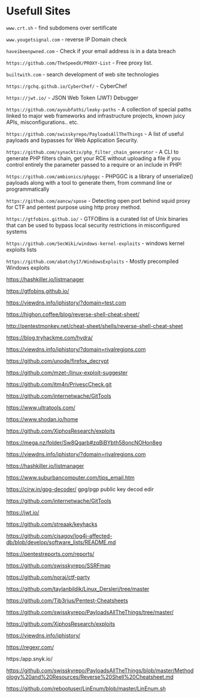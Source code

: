 # Usefull Sites

`www.crt.sh` - find subdomens over sertificate

`www.yougetsignal.com` - reverse IP Domain check

`haveibeenpwned.com` - Check if your email address is in a data breach

`https://github.com/TheSpeedX/PROXY-List` - Free proxy list.

`builtwith.com` - search  development of web site technologies

`https://gchq.github.io/CyberChef/` - CyberChef

`https://jwt.io/` - JSON Web Token (JWT) Debugger

`https://github.com/ayoubfathi/leaky-paths` - A collection of special paths linked to major web frameworks and infrastructure projects, known juicy APIs, misconfigurations.. etc.

`https://github.com/swisskyrepo/PayloadsAllTheThings` - A list of useful payloads and bypasses for Web Application Security. 

`https://github.com/synacktiv/php_filter_chain_generator` - A CLI to generate PHP filters chain, get your RCE without uploading a file if you control entirely the parameter passed to a require or an include in PHP!

`https://github.com/ambionics/phpggc` - PHPGGC is a library of unserialize() payloads along with a tool to generate them, from command line or programmatically

`https://github.com/aancw/spose` - Detecting open port behind squid proxy for CTF and pentest purpose using http proxy method.

`https://gtfobins.github.io/` - GTFOBins is a curated list of Unix binaries that can be used to bypass local security restrictions in misconfigured systems

`https://github.com/SecWiki/windows-kernel-exploits` - windows kernel exploits lists

`https://github.com/abatchy17/WindowsExploits` - Mostly precompiled Windows exploits

https://hashkiller.io/listmanager

https://gtfobins.github.io/

https://viewdns.info/iphistory/?domain=test.com

https://highon.coffee/blog/reverse-shell-cheat-sheet/

http://pentestmonkey.net/cheat-sheet/shells/reverse-shell-cheat-sheet

https://blog.tryhackme.com/hydra/

https://viewdns.info/iphistory/?domain=rivalregions.com

https://github.com/unode/firefox_decrypt

https://github.com/mzet-/linux-exploit-suggester

https://github.com/itm4n/PrivescCheck.git

https://github.com/internetwache/GitTools

https://www.ultratools.com/

https://www.shodan.io/home

https://github.com/XiphosResearch/exploits

https://mega.nz/folder/Sw8Qgarb#zqBiBYbth58oncNOHon8eg

https://viewdns.info/iphistory/?domain=rivalregions.com

https://hashkiller.io/listmanager

https://www.suburbancomputer.com/tips_email.htm

https://cirw.in/gpg-decoder/  gpg/pgp public key decod edir

https://github.com/internetwache/GitTools

https://jwt.io/

https://github.com/streaak/keyhacks

https://github.com/cisagov/log4j-affected-db/blob/develop/software_lists/README.md

https://pentestreports.com/reports/

https://github.com/swisskyrepo/SSRFmap

https://github.com/noraj/ctf-party

https://github.com/taylanbildik/Linux_Dersleri/tree/master

https://github.com/Tib3rius/Pentest-Cheatsheets

https://github.com/swisskyrepo/PayloadsAllTheThings/tree/master/

https://github.com/XiphosResearch/exploits

https://viewdns.info/iphistory/

https://regexr.com/

https:/app.snyk.io/

https://github.com/swisskyrepo/PayloadsAllTheThings/blob/master/Methodology%20and%20Resources/Reverse%20Shell%20Cheatsheet.md

https://github.com/rebootuser/LinEnum/blob/master/LinEnum.sh

